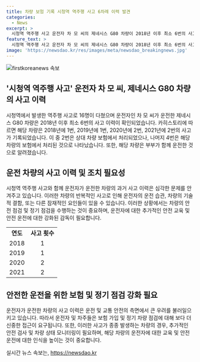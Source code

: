 ```yaml
---
title: 차량 보험 기록 시청역 역주행 사고 6차례 이력 발견
categories:
  - News
excerpt: >
  시청역 역주행 사고 운전자 차 모 씨의 제네시스 G80 차량이 2018년 이후 최소 6번의 사고를 낸 것으로 확인됐습니다. 이 중에는 2번이 상대 차량 보험으로 처리된 것으로 추정되지만, 나머지 4번은 해당 차량 보험으로 처리됐습니다. 소유주는 차 씨의 부인이지만, 부부가 함께 차를 몰았다고 전해졌습니다. 사고 차량 조회 결과에 따르면, 해당 차량은 과거 사고 이력이 있었음이 확인됐습니다.
feature_text: >
  시청역 역주행 사고 운전자 차 모 씨의 제네시스 G80 차량이 2018년 이후 최소 6번의 사고를 낸 것으로 확인됐습니다. 이 중에는 2번이 상대 차량 보험으로 처리된 것으로 추정되지만, 나머지 4번은 해당 차량 보험으로 처리됐습니다. 소유주는 차 씨의 부인이지만, 부부가 함께 차를 몰았다고 전해졌습니다. 사고 차량 조회 결과에 따르면, 해당 차량은 과거 사고 이력이 있었음이 확인됐습니다.
image: 'https://newsdao.kr/res/images/meta/newsdao_breakingnews.jpg'
---
```


<p><img src="https://newsdao.kr/res/images/meta/newsdao_breakingnews.jpg" alt="firstkoreanews 속보" /></p>

<h2 data-ke-size="size26">'시청역 역주행 사고' 운전자 차 모 씨, 제네시스 G80 차량의 사고 이력</h2>

<p data-ke-size="size16">시청역에서 발생한 역주행 사고로 16명이 다쳤으며 운전자인 차 모 씨가 운전한 제네시스 G80 차량은 2018년 이후 최소 6번의 사고 이력이 확인되었습니다. 카히스토리에 따르면 해당 차량은 2018년에 1번, 2019년에 1번, 2020년에 2번, 2021년에 2번의 사고가 기록되었습니다. 이 중 2번은 상대 차량 보험에서 처리되었으나, 나머지 4번은 해당 차량의 보험에서 처리된 것으로 나타났습니다. 또한, 해당 차량은 부부가 함께 운전한 것으로 알려졌습니다.</p>

<h2 data-ke-size="size26">운전 차량의 사고 이력 및 조치 필요성</h2>

<p data-ke-size="size16">시청역 역주행 사고와 함께 운전자가 운전한 차량의 과거 사고 이력은 심각한 문제를 안겨주고 있습니다. 이러한 차량의 반복적인 사고로 인해 운전자의 운전 습관, 차량의 기술적 결함, 또는 다른 잠재적인 요인들이 있을 수 있습니다. 이러한 상황에서는 차량의 안전 점검 및 정기 점검을 수행하는 것이 중요하며, 운전자에 대한 추가적인 안전 교육 및 안전 운전에 대한 강화된 감독이 필요합니다.</p>

<table>
    <tr>
        <td style="text-align: center; height: 17px;"><b>연도</b></td>
        <td style="text-align: center; height: 17px;"><b>사고 횟수</b></td>
    </tr>
    <tr>
        <td style="text-align: center; height: 17px;">2018</td>
        <td style="text-align: center; height: 17px;">1</td>
    </tr>
    <tr>
        <td style="text-align: center; height: 17px;">2019</td>
        <td style="text-align: center; height: 17px;">1</td>
    </tr>
    <tr>
        <td style="text-align: center; height: 17px;">2020</td>
        <td style="text-align: center; height: 17px;">2</td>
    </tr>
    <tr>
        <td style="text-align: center; height: 17px;">2021</td>
        <td style="text-align: center; height: 17px;">2</td>
    </tr>
</table>

<h2 data-ke-size="size26">안전한 운전을 위한 보험 및 정기 점검 강화 필요</h2>

<p data-ke-size="size16">운전자가 운전한 차량의 사고 이력은 운전 및 교통 안전의 측면에서 큰 우려를 불러일으키고 있습니다. 따라서 운전자 및 차주들은 보험 가입 및 정기 차량 점검에 대해 보다 더 신중한 접근이 요구됩니다. 또한, 이러한 사고가 종종 발생하는 차량의 경우, 추가적인 안전 검사 및 차량 상태 모니터링이 필요하며, 해당 차량의 운전자에 대한 교육 및 안전 운전에 대한 인식을 높이는 것이 중요합니다.</p>
실시간 뉴스 속보는, <a href="https://newsdao.kr" rel="dofollow">https://newsdao.kr</a>


